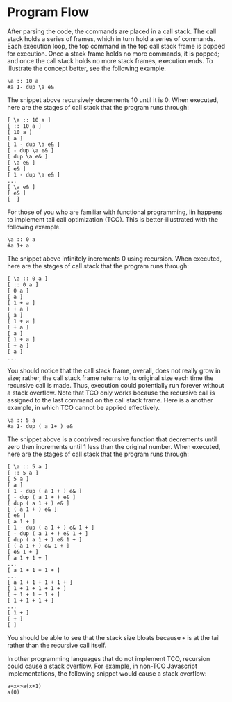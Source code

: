 # Program Flow
After parsing the code, the commands are placed in a call stack. The call stack holds a series of frames, which in turn hold a series of commands. Each execution loop, the top command in the top call stack frame is popped for execution. Once a stack frame holds no more commands, it is popped; and once the call stack holds no more stack frames, execution ends. To illustrate the concept better, see the following example.

```
\a :: 10 a
#a 1- dup \a e&
```

The snippet above recursively decrements 10 until it is 0. When executed, here are the stages of call stack that the program runs through:

```
[ \a :: 10 a ]
[ :: 10 a ]
[ 10 a ]
[ a ]
[ 1 - dup \a e& ]
[ - dup \a e& ]
[ dup \a e& ]
[ \a e& ]
[ e& ]
[ 1 - dup \a e& ]
...
[ \a e& ]
[ e& ]
[  ]
```

For those of you who are familiar with functional programming, lin happens to implement tail call optimization (TCO). This is better-illustrated with the following example.

```
\a :: 0 a
#a 1+ a
```

The snippet above infinitely increments 0 using recursion. When executed, here are the stages of call stack that the program runs through:

```
[ \a :: 0 a ]
[ :: 0 a ]
[ 0 a ]
[ a ]
[ 1 + a ]
[ + a ]
[ a ]
[ 1 + a ]
[ + a ]
[ a ]
[ 1 + a ]
[ + a ]
[ a ]
...
```

You should notice that the call stack frame, overall, does not really grow in size; rather, the call stack frame returns to its original size each time the recursive call is made. Thus, execution could potentially run forever without a stack overflow. Note that TCO only works because the recursive call is assigned to the last command on the call stack frame. Here is a another example, in which TCO cannot be applied effectively.

```
\a :: 5 a
#a 1- dup ( a 1+ ) e&
```

The snippet above is a contrived recursive function that decrements until zero then increments until 1 less than the original number. When executed, here are the stages of call stack that the program runs through:

```
[ \a :: 5 a ]
[ :: 5 a ]
[ 5 a ]
[ a ]
[ 1 - dup ( a 1 + ) e& ]
[ - dup ( a 1 + ) e& ]
[ dup ( a 1 + ) e& ]
[ ( a 1 + ) e& ]
[ e& ]
[ a 1 + ]
[ 1 - dup ( a 1 + ) e& 1 + ]
[ - dup ( a 1 + ) e& 1 + ]
[ dup ( a 1 + ) e& 1 + ]
[ ( a 1 + ) e& 1 + ]
[ e& 1 + ]
[ a 1 + 1 + ]
...
[ a 1 + 1 + 1 + ]
...
[ a 1 + 1 + 1 + 1 + ]
[ 1 + 1 + 1 + 1 + ]
[ + 1 + 1 + 1 + ]
[ 1 + 1 + 1 + ]
...
[ 1 + ]
[ + ]
[ ]
```

You should be able to see that the stack size bloats because `+` is at the tail rather than the recursive call itself.

In other programming languages that do not implement TCO, recursion could cause a stack overflow. For example, in non-TCO Javascript implementations, the following snippet would cause a stack overflow:

```
a=x=>a(x+1)
a(0)
```
